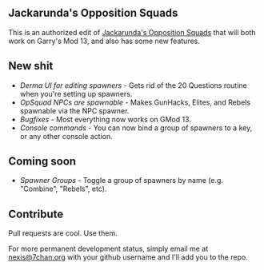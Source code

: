 Jackarunda's Opposition Squads
------------------------------

This is an authorized edit of [Jackarunda's Opposition Squads](http://facepunch.com/threads/1146683) that will both work on Garry's Mod 13, and also has some new features.

## New shit

* *Derma UI for editing spawners* - Gets rid of the 20 Questions routine when you're setting up spawners.
* *OpSquad NPCs are spawnable* - Makes GunHacks, Elites, and Rebels spawnable via the NPC spawner.
* *Bugfixes* - Most everything now works on GMod 13.
* *Console commands* - You can now bind a group of spawners to a key, or any other console action.

## Coming soon

* *Spawner Groups* - Toggle a group of spawners by name (e.g. "Combine", "Rebels", etc).

## Contribute

Pull requests are cool.  Use them.

For more permanent development status, simply email me at nexis@7chan.org with your github username and I'll add you to the repo.